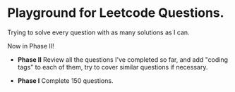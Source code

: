 # Playground for Leetcode Questions.

Trying to solve every question with as many solutions as I can.

Now in Phase II!

- **Phase II** Review all the questions I've completed so far, and add "coding tags" to each of them, try to cover similar questions if necessary.

- **Phase I** Complete 150 questions.
